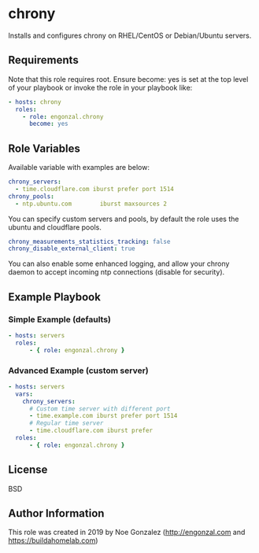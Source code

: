 # chrony

Installs and configures chrony on RHEL/CentOS or Debian/Ubuntu servers.

## Requirements

Note that this role requires root.  Ensure become: yes is set at the top level of your playbook or invoke the role in your playbook like:

```yaml
- hosts: chrony
  roles:
    - role: engonzal.chrony
      become: yes
```

## Role Variables

Available variable with examples are below:

```yaml
chrony_servers:
  - time.cloudflare.com iburst prefer port 1514
chrony_pools:
  - ntp.ubuntu.com        iburst maxsources 2
```

You can specify custom servers and pools, by default the role uses the ubuntu and cloudflare pools.

```yaml
chrony_measurements_statistics_tracking: false
chrony_disable_external_client: true
```

You can also enable some enhanced logging, and allow your chrony daemon to accept incoming ntp connections (disable for security).

## Example Playbook

### Simple Example (defaults)

```yaml
- hosts: servers
  roles:
      - { role: engonzal.chrony }
```

### Advanced Example (custom server)

```yaml
- hosts: servers
  vars:
    chrony_servers:
      # Custom time server with different port
      - time.example.com iburst prefer port 1514
      # Regular time server
      - time.cloudflare.com iburst prefer
  roles:
      - { role: engonzal.chrony }
```

## License

BSD

## Author Information

This role was created in 2019 by Noe Gonzalez (<http://engonzal.com> and <https://buildahomelab.com>)
